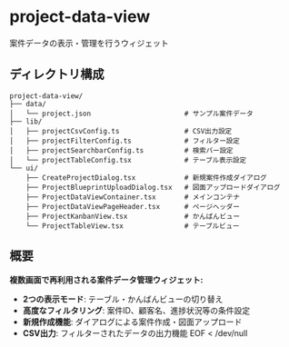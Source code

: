 # project-data-view

案件データの表示・管理を行うウィジェット

## ディレクトリ構成

```
project-data-view/
├── data/
│   └── project.json                       # サンプル案件データ
├── lib/
│   ├── projectCsvConfig.ts                # CSV出力設定
│   ├── projectFilterConfig.ts             # フィルター設定
│   ├── projectSearchbarConfig.ts          # 検索バー設定
│   └── projectTableConfig.tsx             # テーブル表示設定
└── ui/
    ├── CreateProjectDialog.tsx            # 新規案件作成ダイアログ
    ├── ProjectBlueprintUploadDialog.tsx   # 図面アップロードダイアログ
    ├── ProjectDataViewContainer.tsx       # メインコンテナ
    ├── ProjectDataViewPageHeader.tsx      # ページヘッダー
    ├── ProjectKanbanView.tsx              # かんばんビュー
    └── ProjectTableView.tsx               # テーブルビュー
```

## 概要

**複数画面で再利用される案件データ管理ウィジェット:**
- **2つの表示モード**: テーブル・かんばんビューの切り替え
- **高度なフィルタリング**: 案件ID、顧客名、進捗状況等の条件設定
- **新規作成機能**: ダイアログによる案件作成・図面アップロード
- **CSV出力**: フィルターされたデータの出力機能
EOF < /dev/null